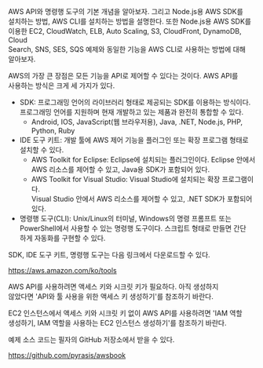 AWS API와 명령행 도구의 기본 개념을 알아보자. 그리고 Node.js용 AWS SDK를   
설치하는 방법, AWS CLI를 설치하는 방법을 설명한다. 또한 Node.js용 AWS SDK를   
이용한 EC2, CloudWatch, ELB, Auto Scaling, S3, CloudFront, DynamoDB, Cloud  
Search, SNS, SES, SQS 예제와 동일한 기능을 AWS CLI로 사용하는 방법에 대해    
알아보자.   

AWS의 가장 큰 장점은 모든 기능을 API로 제어할 수 있다는 것이다. AWS API를   
사용하는 방식은 크게 세 가지가 있다.  
- SDK: 프로그래밍 언어의 라이브러리 형태로 제공되는 SDK를 이용하는 방식이다.  
프로그래밍 언어를 지원하며 현재 개발하고 있는 제품과 완전히 통합할 수 있다.  
   - Android, IOS, JavaScript(웹 브라우저용), Java, .NET, Node.js, PHP,   
   Python, Ruby  
- IDE 도구 키트: 개발 툴에 AWS 제어 기능을 플러그인 또는 확장 프로그램 형태로   
설치할 수 있다.  
   - AWS Toolkit for Eclipse: Eclipse에 설치되는 플러그인이다. Eclipse 안에서  
   AWS 리소스를 제어할 수 있고, Java용 SDK가 포함되어 있다.    
   - AWS Toolkit for Visual Studio: Visual Studio에 설치되는 확장 프로그램이다.  
   Visual Studio 안에서 AWS 리소스를 제어할 수 있고, .NET SDK가 포함되어 있다.  
- 명령행 도구(CLI): Unix/Linux의 터미널, Windows의 명령 프롬프트 또는   
PowerShell에서 사용할 수 있는 명령행 도구이다. 스크립트 형태로 만들면 간단  
하게 자동화를 구현할 수 있다.   
  
SDK, IDE 도구 키트, 명령행 도구는 다음 링크에서 다운로드할 수 있다.   
  
https://aws.amazon.com/ko/tools
  
AWS API를 사용하려면 액세스 키와 시크릿 키가 필요하다. 아직 생성하지   
않았다면 'API와 툴 사용을 위한 액세스 키 생성하기'를 참조하기 바란다.   
  
EC2 인스턴스에서 액세스 키와 시크릿 키 없이 AWS API를 사용하려면 'IAM 역할   
생성하기, IAM 역할을 사용하는 EC2 인스턴스 생성하기'를 참조하기 바란다.  
  
예제 소스 코드는 필자의 GitHub 저장소에서 받을 수 있다.   
  
https://github.com/pyrasis/awsbook
  





















